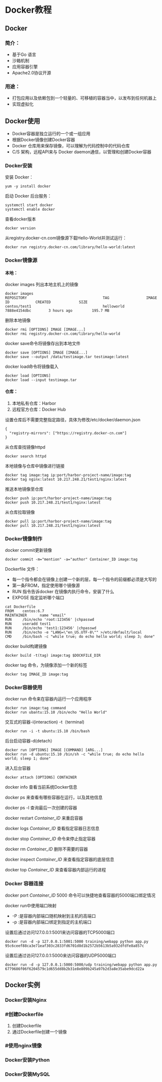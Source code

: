 # Docker教程
## Docker
### 简介：
 - 基于Go 语言
 - 沙箱机制
 - 应用容器引擎
 - Apache2.0协议开源
### 用途：
 - 打包应用以及依赖包到一个轻量的、可移植的容器当中，以发布到任何机器上
 - 实现虚拟化
## Docker使用
 - Docker容器是独立运行的一个或一组应用
 - 根据Docker镜像创建Docker容器
 - Docker 仓库用来保存镜像，可以理解为代码控制中的代码仓库
 - C/S 架构，远程API来与 Docker daemon通信，以管理和创建Docker容器
### Docker安装

安装 Docker：
```
yum -y install docker
```
启动 Docker 后台服务：
```
systemctl start docker
systemctl enable docker
```
查看docker版本
```
docker version
```
从registry.docker-cn.com镜像源下载Hello-World并测试运行：
```
docker run registry.docker-cn.com/library/hello-world:latest
```
### Docker镜像源
#### 本地：

docker images 列出本地主机上的镜像
```
docker images 
REPOSITORY                                   TAG                 IMAGE ID            CREATED             SIZE
centos/test1                                 helloworld          7888e4154dbc        3 hours ago         195.7 MB
```
删除本地镜像
```
docker rmi [OPTIONS] IMAGE [IMAGE...]
docker rmi registry.docker-cn.com/library/hello-world
```
docker save命令将镜像存出到本地文件
```
docker save [OPTIONS] IMAGE [IMAGE...]
docker save --output /data/testimage.tar testimage:latest
```
docker load命令将镜像载入
```
docker load [OPTIONS]
docker load --input testimage.tar
```
#### 仓库：
1. 本地私有仓库：Harbor
2. 远程官方仓库：Docker Hub

设置仓库后不需要完整指定路径，具体为修改/etc/docker/daemon.json
```
{
  "registry-mirrors": ["https://registry.docker-cn.com"]
}
```
从仓库查找镜像httpd
```
docker search httpd
```
本地镜像与仓库中镜像进行链接
```
docker tag image:tag ip:port/harbor-project-name/image:tag
docker tag nginx:latest 10.217.248.21/test1/nginx:latest
```
推送本地镜像至仓库
```
docker push ip:port/harbor-project-name/image:tag
docker push 10.217.248.21/test1/nginx:latest
```
从仓库拉取镜像
```
docker pull ip:port/harbor-project-name/image:tag
docker pull 10.217.248.21/test1/nginx:latest
```
### Docker镜像制作

docker commit更新镜像
```
docker commit -m="mention" -a="author" Container_ID image:tag
```
Dockerfile 文件：
 - 每一个指令都会在镜像上创建一个新的层，每一个指令的前缀都必须是大写的
 - 第一条FROM，指定使用哪个镜像源
 - RUN 指令告诉docker 在镜像内执行命令，安装了什么
 - EXPOSE 指定监听哪个端口

```
cat Dockerfile
FROM    centos:6.7
MAINTAINER      name "email"
RUN     /bin/echo 'root:123456' |chpasswd
RUN     useradd test1
RUN     /bin/echo 'test1:123456' |chpasswd
RUN     /bin/echo -e "LANG=\"en_US.UTF-8\"" >/etc/default/local
CMD     /bin/bash -c "while true; do echo hello world; sleep 3; done"
```
docker build构建镜像
```
docker build -t(tag) image:tag $DOCKFILE_DIR
```
docker tag 命令，为镜像添加一个新的标签
```
docker tag IMAGE_ID image:tag
```

### Docker容器使用

docker run 命令来在容器内运行一个应用程序
```
docker run image:tag command
docker run ubantu:15.10 /bin/echo "Hello World"
```
交互式的容器-i(interaction) -t（terminal)
```
docker run -i -t ubuntu:15.10 /bin/bash
```
后台启动容器-d(detach）
```
docker run [OPTIONS] IMAGE [COMMAND] [ARG...]
docker run -d ubuntu:15.10 /bin/sh -c "while true; do echo hello world; sleep 1; done"
```
进入后台容器
```
docker attach [OPTIONS] CONTAINER
```
docker info 查看当前系统Docker信息

docker ps 来查看有哪些容器在运行，以及其他信息

docker ps -l 查询最后一次创建的容器

docker restart *Container_ID* 来重启容器

docker logs *Container_ID* 查看指定容器日志信息

docker stop *Container_ID* 命令来停止指定容器

docker rm *Container_ID* 删除不需要的容器

docker inspect *Container_ID* 来查看指定容器的底层信息

docker top *Container_ID* 来查看容器内部运行的进程

### Docker 容器连接

docker port *Container_ID* 5000 命令可以快捷地查看容器的5000端口绑定情况

docker run中使用端口映射
 - -P :是容器内部端口随机映射到主机的高端口
 - -p :是容器内部端口绑定到指定的主机端口

设置后通过访问127.0.0.1:5001来访问容器的TCP5000端口
```
docker run -d -p 127.0.0.1:5001:5000 training/webapp python app.py
95c6ceef88ca3e71eaf303c2833fd6701d8d1b2572b5613b5a932dfdfe8a857c
```
设置后通过访问127.0.0.1:5000来访问容器的UDP5000端口
```
docker run -d -p 127.0.0.1:5000:5000/udp training/webapp python app.py
6779686f06f6204579c1d655dd8b2b31e8e809b245a97b2d3a8e35abe9dcd22a
```

## Docker实例
### Docker安装Nginx
### #创建Dockerfile

 1. 创建Dockerfile
 2. 通过Dockerfile创建一个镜像

### #使用nginx镜像
### Docker安装Python
### Docker安装MySQL
